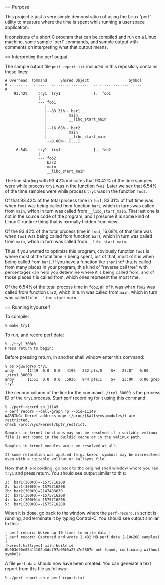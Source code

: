 == Purpose

This project is just a very simple demonstration of using the Linux
'perf' utility to measure where the time is spent while running a user
space application.

It consistets of a short C program that can be compiled and run on a
Linux machine, some sample 'perf' commands, and sample output with
comments on interpreting what that output means.


== Interpreting the perf output

The sample output file `perf-report.txt` included in this repository
contains these lines:

    # Overhead  Command      Shared Object                  Symbol
    # ........  .......  .................  ......................
    #
        93.42%     try1  try1               [.] foo1              
                   |
                   --- foo1
                      |          
                      |--83.31%-- bar1
                      |          main
                      |          __libc_start_main
                      |          
                      |--16.68%-- bar2
                      |          main
                      |          __libc_start_main
                       --0.00%-- [...]
    
         6.54%     try1  try1               [.] foo2              
                   |
                   --- foo2
                       bar2
                       main
                       __libc_start_main

The line starting with 93.42% indicates that 93.42% of the time
samples were while process `try1` was in the function `foo1`.  Later
we see that 6.54% of the time samples were while process `try1` was in
the function `foo2`.

Of that 93.42% of the total process time in `foo1`, 83.31% of that
time was when `foo1` was being called from function `bar1`, which in
turns was called from `main`, which in turn was called from
`__libc_start_main`.  That last one is not in the source code of the
program, and I presume it is some kind of Linux C runtime thing that
is normally hidden from view.

Of the 93.42% of the total process time in `foo1`, 16.68% of that time
was when `foo1` was being called from function `bar2`, which in turn
was called from `main`, which in turn was called from
`__libc_start_main`.

Thus if you wanted to optimize this program, obviously function `foo1`
is where most of the total time is being spent, but of that, most of
it is when being called from `bar1`.  If you have a function like
`snprintf` that is called from many places in your program, this kind
of "reverse call tree" with percentages can help you determine where
it is being called from, and of those places it is called from, which
ones represent the most time.

Of the 6.54% of the total process time in `foo2`, all of it was when
`foo2` was called from function `bar2`, which in turn was called from
`main`, which in turn was called from `__libc_start_main`.


== Running it yourself

To compile:

    % make try1

To run, and record perf data:

    % ./try1 30000
    Press return to begin:

Before pressing return, in another shell window enter this command:

    % ps xguw|grep try1
    andy      11149  0.0  0.0   4196   352 pts/0    S+   23:07   0:00 ./try1 30000
    andy      11151  0.0  0.0  15936   944 pts/1    S+   23:08   0:00 grep try1

The second column of the line for the command `./try1 30000` is the
process ID of the `try1` process.  Start perf recording for it using
this command:

    % ./perf-record.sh 11149
    + perf record --call-graph fp --pid=11149
    WARNING: Kernel address maps (/proc/{kallsyms,modules}) are restricted,
    check /proc/sys/kernel/kptr_restrict.
    
    Samples in kernel functions may not be resolved if a suitable vmlinux
    file is not found in the buildid cache or in the vmlinux path.
    
    Samples in kernel modules won't be resolved at all.
    
    If some relocation was applied (e.g. kexec) symbols may be misresolved
    even with a suitable vmlinux or kallsyms file.

Now that it is recording, go back to the original shell window where
you ran `try1` and press return.  You should see output similar to
this:

    1:  bar1(30000)=-1575716208
    2:  bar1(30000)=-1575716208
    2b: bar2(30000)=2147483630
    3:  bar1(30000)=-1575716208
    4:  bar1(30000)=-1575716208
    5:  bar1(30000)=-1575716208

When it is done, go back to the window where the `perf-record.sh`
script is running, and terminate it by typing Control-C.  You should
see output similar to this:

    [ perf record: Woken up 10 times to write data ]
    [ perf record: Captured and wrote 2.432 MB perf.data (~106268 samples) ]
    [kernel.kallsyms] with build id 0b903d60e05414102a3dd797a0505a25a7e2607d not found, continuing without symbols

A file `perf.data` should now have been created.  You can generate a
text report from this file as follows:

    % ./perf-report.sh > perf-report.txt
